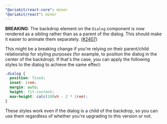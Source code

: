 ```yaml
---
"@ariakit/react-core": minor
"@ariakit/react": minor
---
```


**BREAKING**: The backdrop element on the `Dialog` component is now rendered as a sibling rather than as a parent of the dialog. This should make it easier to animate them separately. ([#2407](https://github.com/ariakit/ariakit/pull/2407))

This might be a breaking change if you're relying on their parent/child relationship for styling purposes (for example, to position the dialog in the center of the backdrop). If that's the case,
you can apply the following styles to the dialog to achieve the same effect:

```css
.dialog {
  position: fixed;
  inset: 1rem;
  margin: auto;
  height: fit-content;
  max-height: calc(100vh - 2 * 1rem);
}
```

These styles work even if the dialog is a child of the backdrop, so you can use them regardless of whether you're upgrading to this version or not.
